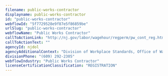 ```yaml
---
filename: public-works-contractor
displayname: public-works-contractor
id: "public-works-contractor"
webflowId: "5f7729528e9f87e5f86859be"
urlSlug: "public-works-contractor"
webflowName: "Public Works Contractor"
callToActionLink: "http://nj.gov/labor/wagehour/regperm/pw_cont_reg.html"
callToActionText: ""
agencyId: njdol
agencyAdditionalContext: "Division of Workplace Standards, Office of Wage and Hour Compliance"
divisionPhone: "(609) 292-2305"
webflowIndustry: "Public Works Contractor"
licenseCertificationClassification: "REGISTRATION"
---
```

